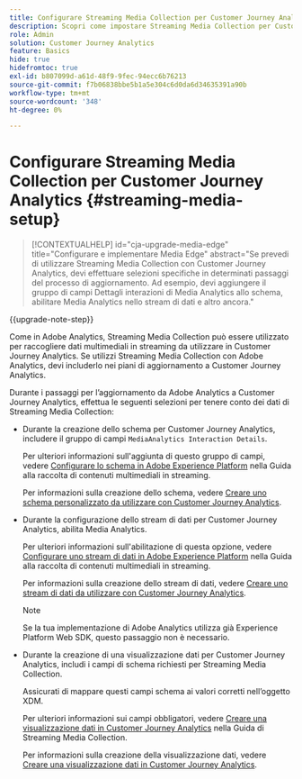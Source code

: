 ```yaml
---
title: Configurare Streaming Media Collection per Customer Journey Analytics
description: Scopri come impostare Streaming Media Collection per Customer Journey Analytics
role: Admin
solution: Customer Journey Analytics
feature: Basics
hide: true
hidefromtoc: true
exl-id: b807099d-a61d-48f9-9fec-94ecc6b76213
source-git-commit: f7b06838bbe5b1a5e304c6d0da6d34635391a90b
workflow-type: tm+mt
source-wordcount: '348'
ht-degree: 0%

---
```


# Configurare Streaming Media Collection per Customer Journey Analytics {#streaming-media-setup}

<!-- markdownlint-disable MD034 -->

>[!CONTEXTUALHELP]
>id="cja-upgrade-media-edge"
>title="Configurare e implementare Media Edge"
>abstract="Se prevedi di utilizzare Streaming Media Collection con Customer Journey Analytics, devi effettuare selezioni specifiche in determinati passaggi del processo di aggiornamento. Ad esempio, devi aggiungere il gruppo di campi Dettagli interazioni di Media Analytics allo schema, abilitare Media Analytics nello stream di dati e altro ancora."

<!-- markdownlint-enable MD034 -->

{{upgrade-note-step}}

Come in Adobe Analytics, Streaming Media Collection può essere utilizzato per raccogliere dati multimediali in streaming da utilizzare in Customer Journey Analytics. Se utilizzi Streaming Media Collection con Adobe Analytics, devi includerlo nei piani di aggiornamento a Customer Journey Analytics.

Durante i passaggi per l’aggiornamento da Adobe Analytics a Customer Journey Analytics, effettua le seguenti selezioni per tenere conto dei dati di Streaming Media Collection:

* Durante la creazione dello schema per Customer Journey Analytics, includere il gruppo di campi `MediaAnalytics Interaction Details`.

  Per ulteriori informazioni sull&#39;aggiunta di questo gruppo di campi, vedere [Configurare lo schema in Adobe Experience Platform](https://experienceleague.adobe.com/en/docs/media-analytics/using/implementation/edge-recommended/media-edge-sdk/implementation-edge#set-up-the-schema-in-adobe-experience-platform) nella Guida alla raccolta di contenuti multimediali in streaming.

  Per informazioni sulla creazione dello schema, vedere [Creare uno schema personalizzato da utilizzare con Customer Journey Analytics](/help/getting-started/cja-upgrade/cja-upgrade-schema-create.md).

* Durante la configurazione dello stream di dati per Customer Journey Analytics, abilita Media Analytics.

  Per ulteriori informazioni sull&#39;abilitazione di questa opzione, vedere [Configurare uno stream di dati in Adobe Experience Platform](https://experienceleague.adobe.com/en/docs/media-analytics/using/implementation/edge-recommended/media-edge-sdk/implementation-edge#configure-a-datastream-in-adobe-experience-platform) nella Guida alla raccolta di contenuti multimediali in streaming.

  Per informazioni sulla creazione dello stream di dati, vedere [Creare uno stream di dati da utilizzare con Customer Journey Analytics](/help/getting-started/cja-upgrade/cja-upgrade-datastream.md).

  >[!NOTE]
  >
  >Se la tua implementazione di Adobe Analytics utilizza già Experience Platform Web SDK, questo passaggio non è necessario.

* Durante la creazione di una visualizzazione dati per Customer Journey Analytics, includi i campi di schema richiesti per Streaming Media Collection.

  Assicurati di mappare questi campi schema ai valori corretti nell’oggetto XDM.

  Per ulteriori informazioni sui campi obbligatori, vedere [Creare una visualizzazione dati in Customer Journey Analytics](/help/getting-started/cja-upgrade/cja-upgrade-dataview.md) nella Guida di Streaming Media Collection.

  Per informazioni sulla creazione della visualizzazione dati, vedere [Creare una visualizzazione dati in Customer Journey Analytics](/help/getting-started/cja-upgrade/cja-upgrade-dataview.md).

<!--

------------------

The steps for implementing the Streaming Media Collection in Customer Journey Analytics differ depending on your current Streaming Media Collection implementation in Adobe Analytics. 

Streaming Media Collection can be implemented in Adobe Analytics in either of the following ways:

* [Edge Network implementations for the Streaming Media Collection](#edge-network-implementations)

* [Adobe Analytics-only implementations for the Streaming Media Collection](#adobe-analytics-only-implementations)

For more information about the differences between these implementation methods, see [Implement the Streaming Media Collection](https://experienceleague.adobe.com/en/docs/media-analytics/using/implementation/overview) in the Streaming Media Collection Guide.

## Edge Network implementations for the Streaming Media Collection

If the Streaming Media Collection is [implemented using the Edge Network in your Adobe Analytics implementation](https://experienceleague.adobe.com/en/docs/media-analytics/using/implementation/overview#edge-implementation-methods), this means that some steps that are required to upgrade the Streaming Media Collection to Customer Journey Analytics have already been completed as part of your Adobe Analytics implementation. Following are the completed steps:

* [Set up the schema in Adobe Experience Platform](https://experienceleague.adobe.com/en/docs/media-analytics/using/implementation/edge-recommended/media-edge-sdk/implementation-edge#set-up-the-schema-in-adobe-experience-platform)

* [Create a dataset in Adobe Experience Platform](https://experienceleague.adobe.com/en/docs/media-analytics/using/implementation/edge-recommended/media-edge-sdk/implementation-edge#create-a-dataset-in-adobe-experience-platform)

* [Configure a datastream in Adobe Experience Platform](https://experienceleague.adobe.com/en/docs/media-analytics/using/implementation/edge-recommended/media-edge-sdk/implementation-edge#configure-a-datastream-in-adobe-experience-platform)

The following additional steps need to be completed as part of the upgrade to Customer Journey Analytics:

>[!NOTE]
>
>As you complete the Customer Journey Analytics upgrade steps, make sure you use the schema, dataset, and datastream from your Streaming Media Collection implementation in Adobe Analytics.

* [Create a connection in Customer Journey Analytics](/help/getting-started/cja-upgrade/cja-upgrade-connection.md)

* [Create a data view in Customer Journey Analytics](/help/getting-started/cja-upgrade/cja-upgrade-dataview.md)


## Adobe Analytics-only implementations for the Streaming Media Collection

If the Streaming Media Collection is [implemented using an Adobe Analytics-only implementation in your Adobe Analytics environment](https://experienceleague.adobe.com/en/docs/media-analytics/using/implementation/overview#adobe-analytics-only-implementation-methods), this means that Streaming Media data is not yet going to Edge Network. 

As you create the schema, dataset, datastream, connection, and data view as part of your upgrade from Adobe Analytics to Customer Journey Analytics, make the following selections to account for Streaming Media Collection data:

* When creating the schema for Customer Journey Analytics, include the `MediaAnalytics Interaction Details` field group.

  For more information about adding this field group, see [Set up the schema in Adobe Experience Platform](https://experienceleague.adobe.com/en/docs/media-analytics/using/implementation/edge-recommended/media-edge-sdk/implementation-edge#set-up-the-schema-in-adobe-experience-platform) in the Streaming Media Collection Guide.

  For information about creating the schema, see [Create a custom schema to use with Customer Journey Analytics](/help/getting-started/cja-upgrade/cja-upgrade-schema-create.md).

* When configuring the datastream for Customer Journey Analytics, enable Media Analytics. 

  For more information about enabling this option, see [Configure a datastream in Adobe Experience Platform](https://experienceleague.adobe.com/en/docs/media-analytics/using/implementation/edge-recommended/media-edge-sdk/implementation-edge#configure-a-datastream-in-adobe-experience-platform) in the Streaming Media Collection Guide.

  For information about creating the datastream, see [Create a datastream to use with Customer Journey Analytics](/help/getting-started/cja-upgrade/cja-upgrade-datastream.md).

* When creating a data view for Customer Journey Analytics, include the required schema fields for the Streaming Media Collection.

  Make sure you map these schema fieldds to the correct values in the XDM object.

  For more information about the required fields, see [Create a data view in Customer Journey Analytics](/help/getting-started/cja-upgrade/cja-upgrade-dataview.md) in the Streaming Media Collection Guide.

  For information about creating the data view, see [Create a data view in Customer Journey Analytics](/help/getting-started/cja-upgrade/cja-upgrade-dataview.md).

  -->
